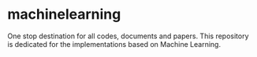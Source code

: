 # machinelearning
One stop destination for all codes, documents and papers. This repository is dedicated for the implementations based on Machine Learning.
